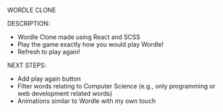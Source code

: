WORDLE CLONE

DESCRIPTION:

- Wordle Clone made using React and SCSS
- Play the game exactly how you would play Wordle!
- Refresh to play again!

NEXT STEPS:

- Add play again button
- Filter words relating to Computer Science (e.g., only programming or web development related words)
- Animations similar to Wordle with my own touch
